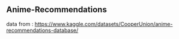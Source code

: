 ## Anime-Recommendations

data from : https://www.kaggle.com/datasets/CooperUnion/anime-recommendations-database/
